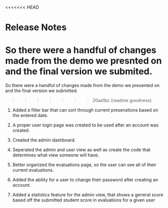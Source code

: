 <<<<<<< HEAD
# Release Notes

So there were a handful of changes made from the demo we presnted on and the final version we submited.
=======
So there were a handful of changes made from the demo we presented on and the final version we submitted.
>>>>>>> 20aa1bc (readme goodness)

1. Added a filter bar that can sort through current presenations based on the entered date.

2. A proper user login page was created to be used after an account was created.

3. Created the admin dashboard.

4. Seperated the admin and user view as well as create the code that determines what view someone will have.

5. Better organized the evaluations page, so the user can see all of their current evaluations.

6. Added the ability for a user to change their password after creating an account.

7. Added a statistics feature for the admin view, that shows a general score based off the submitted student score in evaluations for a given user  
